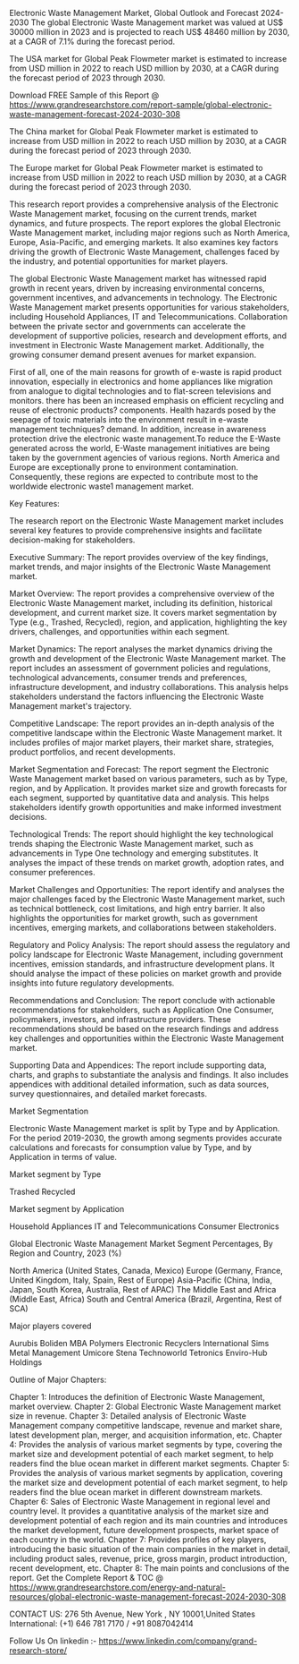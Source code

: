 Electronic Waste Management Market, Global Outlook and Forecast 2024-2030
The global Electronic Waste Management market was valued at US$ 30000 million in 2023 and is projected to reach US$ 48460 million by 2030, at a CAGR of 7.1% during the forecast period.

The USA market for Global Peak Flowmeter market is estimated to increase from USD million in 2022 to reach USD million by 2030, at a CAGR during the forecast period of 2023 through 2030.

Download FREE Sample of this Report @ https://www.grandresearchstore.com/report-sample/global-electronic-waste-management-forecast-2024-2030-308

The China market for Global Peak Flowmeter market is estimated to increase from USD million in 2022 to reach USD million by 2030, at a CAGR during the forecast period of 2023 through 2030.

The Europe market for Global Peak Flowmeter market is estimated to increase from USD million in 2022 to reach USD million by 2030, at a CAGR during the forecast period of 2023 through 2030.

This research report provides a comprehensive analysis of the Electronic Waste Management market, focusing on the current trends, market dynamics, and future prospects. The report explores the global Electronic Waste Management market, including major regions such as North America, Europe, Asia-Pacific, and emerging markets. It also examines key factors driving the growth of Electronic Waste Management, challenges faced by the industry, and potential opportunities for market players.

The global Electronic Waste Management market has witnessed rapid growth in recent years, driven by increasing environmental concerns, government incentives, and advancements in technology. The Electronic Waste Management market presents opportunities for various stakeholders, including Household Appliances, IT and Telecommunications. Collaboration between the private sector and governments can accelerate the development of supportive policies, research and development efforts, and investment in Electronic Waste Management market. Additionally, the growing consumer demand present avenues for market expansion.

First of all, one of the main reasons for growth of e-waste is rapid product innovation, especially in electronics and home appliances like migration from analogue to digital technologies and to flat-screen televisions and monitors. there has been an increased emphasis on efficient recycling and reuse of electronic products? components. Health hazards posed by the seepage of toxic materials into the environment result in e-waste management techniques? demand. In addition, increase in awareness protection drive the electronic waste management.To reduce the E-Waste generated across the world, E-Waste management initiatives are being taken by the government agencies of various regions. North America and Europe are exceptionally prone to environment contamination. Consequently, these regions are expected to contribute most to the worldwide electronic waste1 management market.

Key Features:

The research report on the Electronic Waste Management market includes several key features to provide comprehensive insights and facilitate decision-making for stakeholders.

Executive Summary: The report provides overview of the key findings, market trends, and major insights of the Electronic Waste Management market.

Market Overview: The report provides a comprehensive overview of the Electronic Waste Management market, including its definition, historical development, and current market size. It covers market segmentation by Type (e.g., Trashed, Recycled), region, and application, highlighting the key drivers, challenges, and opportunities within each segment.

Market Dynamics: The report analyses the market dynamics driving the growth and development of the Electronic Waste Management market. The report includes an assessment of government policies and regulations, technological advancements, consumer trends and preferences, infrastructure development, and industry collaborations. This analysis helps stakeholders understand the factors influencing the Electronic Waste Management market's trajectory.

Competitive Landscape: The report provides an in-depth analysis of the competitive landscape within the Electronic Waste Management market. It includes profiles of major market players, their market share, strategies, product portfolios, and recent developments.

Market Segmentation and Forecast: The report segment the Electronic Waste Management market based on various parameters, such as by Type, region, and by Application. It provides market size and growth forecasts for each segment, supported by quantitative data and analysis. This helps stakeholders identify growth opportunities and make informed investment decisions.

Technological Trends: The report should highlight the key technological trends shaping the Electronic Waste Management market, such as advancements in Type One technology and emerging substitutes. It analyses the impact of these trends on market growth, adoption rates, and consumer preferences.

Market Challenges and Opportunities: The report identify and analyses the major challenges faced by the Electronic Waste Management market, such as technical bottleneck, cost limitations, and high entry barrier. It also highlights the opportunities for market growth, such as government incentives, emerging markets, and collaborations between stakeholders.

Regulatory and Policy Analysis: The report should assess the regulatory and policy landscape for Electronic Waste Management, including government incentives, emission standards, and infrastructure development plans. It should analyse the impact of these policies on market growth and provide insights into future regulatory developments.

Recommendations and Conclusion: The report conclude with actionable recommendations for stakeholders, such as Application One Consumer, policymakers, investors, and infrastructure providers. These recommendations should be based on the research findings and address key challenges and opportunities within the Electronic Waste Management market.

Supporting Data and Appendices: The report include supporting data, charts, and graphs to substantiate the analysis and findings. It also includes appendices with additional detailed information, such as data sources, survey questionnaires, and detailed market forecasts.

Market Segmentation

Electronic Waste Management market is split by Type and by Application. For the period 2019-2030, the growth among segments provides accurate calculations and forecasts for consumption value by Type, and by Application in terms of value.

Market segment by Type

Trashed
Recycled

Market segment by Application

Household Appliances
IT and Telecommunications
Consumer Electronics

Global Electronic Waste Management Market Segment Percentages, By Region and Country, 2023 (%)

North America (United States, Canada, Mexico)
Europe (Germany, France, United Kingdom, Italy, Spain, Rest of Europe)
Asia-Pacific (China, India, Japan, South Korea, Australia, Rest of APAC)
The Middle East and Africa (Middle East, Africa)
South and Central America (Brazil, Argentina, Rest of SCA)

Major players covered

Aurubis
Boliden
MBA Polymers
Electronic Recyclers International
Sims Metal Management
Umicore
Stena Technoworld
Tetronics
Enviro-Hub Holdings

Outline of Major Chapters:

Chapter 1: Introduces the definition of Electronic Waste Management, market overview.
Chapter 2: Global Electronic Waste Management market size in revenue.
Chapter 3: Detailed analysis of Electronic Waste Management company competitive landscape, revenue and market share, latest development plan, merger, and acquisition information, etc.
Chapter 4: Provides the analysis of various market segments by type, covering the market size and development potential of each market segment, to help readers find the blue ocean market in different market segments.
Chapter 5: Provides the analysis of various market segments by application, covering the market size and development potential of each market segment, to help readers find the blue ocean market in different downstream markets.
Chapter 6: Sales of Electronic Waste Management in regional level and country level. It provides a quantitative analysis of the market size and development potential of each region and its main countries and introduces the market development, future development prospects, market space of each country in the world.
Chapter 7: Provides profiles of key players, introducing the basic situation of the main companies in the market in detail, including product sales, revenue, price, gross margin, product introduction, recent development, etc.
Chapter 8: The main points and conclusions of the report.
Get the Complete Report & TOC @ https://www.grandresearchstore.com/energy-and-natural-resources/global-electronic-waste-management-forecast-2024-2030-308

CONTACT US:
276 5th Avenue, New York , NY 10001,United States
International: (+1) 646 781 7170 / +91 8087042414

Follow Us On linkedin :- https://www.linkedin.com/company/grand-research-store/
